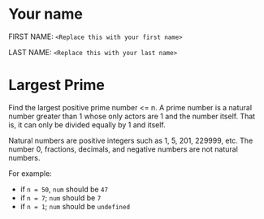 # Your name

FIRST NAME: `<Replace this with your first name>`

LAST NAME: `<Replace this with your last name>`

# Largest Prime

Find the largest positive prime number <= n.
A prime number is a natural number greater than 1 whose only actors are 1 and the number itself. That is, it can only be divided equally by 1 and itself.

Natural numbers are positive integers such as 1, 5, 201, 229999, etc. The number 0, fractions, decimals, and negative numbers are not natural numbers.

For example: 

* if `n = 50`, `num` should be `47`
* if `n = 7`; `num` should be `7`
* if `n = 1`; `num` should be `undefined`